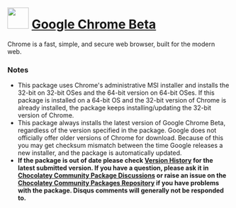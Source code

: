 # <img src="https://cdn.jsdelivr.net/gh/tunisiano187/Chocolatey-packages@7103860186df338a1d32bfd2c898ef07fb628ec2/icons/googlechromebeta.svg" width="48" height="48"/> [Google Chrome Beta](https://chocolatey.org/packages/googlechromebeta)


Chrome is a fast, simple, and secure web browser, built for the modern web.

### Notes

- This package uses Chrome's administrative MSI installer and installs the 32-bit on 32-bit OSes and the 64-bit version on 64-bit OSes. If this package is installed on a 64-bit OS and the 32-bit version of Chrome is already installed, the package keeps installing/updating the 32-bit version of Chrome.
- This package always installs the latest version of Google Chrome Beta, regardless of the version specified in the package. Google does not officially offer older versions of Chrome for download. Because of this you may get checksum mismatch between the time Google releases a new installer, and the package is automatically updated.
- **If the package is out of date please check [Version History](#versionhistory) for the latest submitted version. If you have a question, please ask it in [Chocolatey Community Package Discussions](https://github.com/chocolatey-community/chocolatey-packages/discussions) or raise an issue on the [Chocolatey Community Packages Repository](https://github.com/chocolatey-community/chocolatey-packages/issues) if you have problems with the package. Disqus comments will generally not be responded to.**
